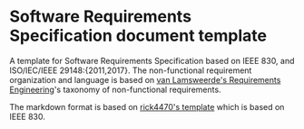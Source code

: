 # Software Requirements Specification document template
A template for Software Requirements Specification based on IEEE 830, and ISO/IEC/IEEE 29148:{2011,2017}. The non-functional requirement organization and language is based on [van Lamsweerde's Requirements Engineering](https://www.wiley.com/en-us/Requirements+Engineering%3A+From+System+Goals+to+UML+Models+to+Software+Specifications-p-9780470012703)'s taxonomy of non-functional requirements.

The markdown format is based on [rick4470's template](https://github.com/rick4470/IEEE-SRS-Tempate) which is based on IEEE 830.

